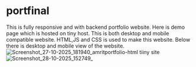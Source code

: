 # portfinal
This is fully responsive and with backend portfolio website.
Here is demo page which is hosted on tiny host.
This is both desktop and mobile compatible website.
HTML,JS and CSS is used to make this website.
Below there is desktop and mobile view of the website.
![Screenshot_27-10-2025_181940_amritportfolio-html tiiny site](https://github.com/user-attachments/assets/e4773940-5dc8-4a2d-966e-137653f9de5c)
![Screenshot_28-10-2025_152749_](https://github.com/user-attachments/assets/a5afe857-4b4c-4972-9fe9-f1347a87ca5e)
